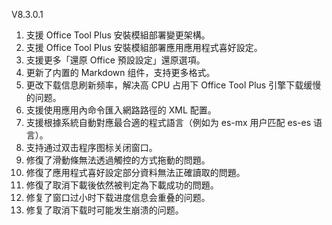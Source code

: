 V8.3.0.1

1. 支援 Office Tool Plus 安裝模組部署變更架構。
2. 支援 Office Tool Plus 安裝模組部署應用應用程式喜好設定。
3. 支援更多「還原 Office 預設設定」還原選項。
4. 更新了内置的 Markdown 组件，支持更多格式。
5. 更改下载信息刷新频率，解决高 CPU 占用下 Office Tool Plus 引擎下载缓慢的问题。
6. 支援使用應用內命令匯入網路路徑的 XML 配置。
7. 支援根據系統自動對應最合適的程式語言（例如为 es-mx 用户匹配 es-es 语言）。
8. 支持通过双击程序图标关闭窗口。
9. 修復了滑動條無法透過觸控的方式拖動的問題。
10. 修復了應用程式喜好設定部分資料無法正確讀取的問題。
11. 修復了取消下載後依然被判定為下載成功的問題。
12. 修复了窗口过小时下载进度信息会重叠的问题。
13. 修复了取消下载时可能发生崩溃的问题。
